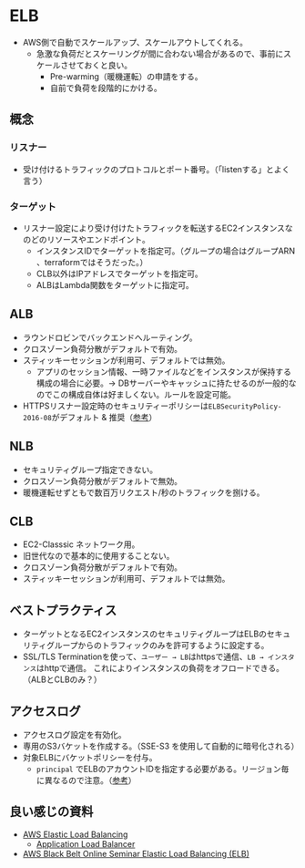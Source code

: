 # ELB
- AWS側で自動でスケールアップ、スケールアウトしてくれる。
  - 急激な負荷だとスケーリングが間に合わない場合があるので、事前にスケールさせておくと良い。
    - Pre-warming（暖機運転）の申請をする。
    - 自前で負荷を段階的にかける。

## 概念
### リスナー
- 受け付けるトラフィックのプロトコルとポート番号。（「listenする」とよく言う）
### ターゲット
- リスナー設定により受け付けたトラフィックを転送するEC2インスタンスなのどのリソースやエンドポイント。
  - インスタンスIDでターゲットを指定可。（グループの場合はグループARN
  、terraformではそうだった。）
  - CLB以外はIPアドレスでターゲットを指定可。
  - ALBはLambda関数をターゲットに指定可。

## ALB
- ラウンドロビンでバックエンドへルーティング。
- クロスゾーン負荷分散がデフォルトで有効。
- スティッキーセッションが利用可、デフォルトでは無効。
  - アプリのセッション情報、一時ファイルなどをインスタンスが保持する構成の場合に必要。→ DBサーバーやキャッシュに持たせるのが一般的なのでこの構成自体は好ましくない。ルールを設定可能。
- HTTPSリスナー設定時のセキュリティーポリシーは`ELBSecurityPolicy-2016-08`がデフォルト & 推奨（[参考](https://docs.aws.amazon.com/ja_jp/elasticloadbalancing/latest/application/create-https-listener.html)）
## NLB
- セキュリティグループ指定できない。
- クロスゾーン負荷分散がデフォルトで無効。
- 暖機運転せずともで数百万リクエスト/秒のトラフィックを捌ける。
## CLB
- EC2-Classsic ネットワーク用。
- 旧世代なので基本的に使用することない。
- クロスゾーン負荷分散がデフォルトで有効。
- スティッキーセッションが利用可、デフォルトでは無効。

## ベストプラクティス
- ターゲットとなるEC2インスタンスのセキュリティグループはELBのセキュリティグループからのトラフィックのみを許可するように設定する。
- SSL/TLS Terminationを使って、`ユーザー → LB`はhttpsで通信、`LB → インスタンス`はhttpで通信。 これによりインスタンスの負荷をオフロードできる。（ALBとCLBのみ？）

## アクセスログ
- アクセスログ設定を有効化。
- 専用のS3バケットを作成する。（SSE-S3 を使用して自動的に暗号化される）
- 対象ELBにバケットポリシーを付与。
  - `principal` でELBのアカウントIDを指定する必要がある。リージョン毎に異なるので注意。（[参考](https://docs.aws.amazon.com/ja_jp/elasticloadbalancing/latest/application/load-balancer-access-logs.html#access-logging-bucket-permissions)）
  
## 良い感じの資料
- [AWS Elastic Load Balancing](https://docs.aws.amazon.com/ja_jp/elasticloadbalancing/latest/userguide/what-is-load-balancing.html)
  - [Application Load Balancer](https://docs.aws.amazon.com/ja_jp/elasticloadbalancing/latest/application/introduction.html)
- [AWS Black Belt Online Seminar Elastic Load Balancing (ELB)
](https://youtu.be/4laAoK-zXko)